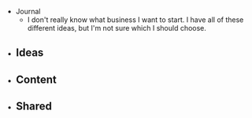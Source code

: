 - Journal
    - I don't really know what business I want to start. I have all of these different ideas, but I'm not sure which I should choose. 
- Ideas
    - 
- Content
    - 
- Shared
    - 
